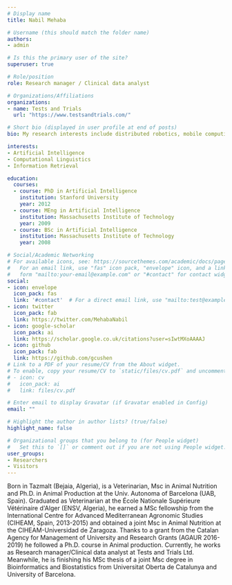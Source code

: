 ```yaml
---
# Display name
title: Nabil Mehaba

# Username (this should match the folder name)
authors:
- admin

# Is this the primary user of the site?
superuser: true

# Role/position
role: Research manager / Clinical data analyst

# Organizations/Affiliations
organizations:
- name: Tests and Trials
  url: "https://www.testsandtrials.com/"

# Short bio (displayed in user profile at end of posts)
bio: My research interests include distributed robotics, mobile computing and programmable matter.

interests:
- Artificial Intelligence
- Computational Linguistics
- Information Retrieval

education:
  courses:
  - course: PhD in Artificial Intelligence
    institution: Stanford University
    year: 2012
  - course: MEng in Artificial Intelligence
    institution: Massachusetts Institute of Technology
    year: 2009
  - course: BSc in Artificial Intelligence
    institution: Massachusetts Institute of Technology
    year: 2008

# Social/Academic Networking
# For available icons, see: https://sourcethemes.com/academic/docs/page-builder/#icons
#   For an email link, use "fas" icon pack, "envelope" icon, and a link in the
#   form "mailto:your-email@example.com" or "#contact" for contact widget.
social:
- icon: envelope
  icon_pack: fas
  link: '#contact'  # For a direct email link, use "mailto:test@example.org".
- icon: twitter
  icon_pack: fab
  link: https://twitter.com/MehabaNabil
- icon: google-scholar
  icon_pack: ai
  link: https://scholar.google.co.uk/citations?user=sIwtMXoAAAAJ
- icon: github
  icon_pack: fab
  link: https://github.com/gcushen
# Link to a PDF of your resume/CV from the About widget.
# To enable, copy your resume/CV to `static/files/cv.pdf` and uncomment the lines below.
# - icon: cv
#   icon_pack: ai
#   link: files/cv.pdf

# Enter email to display Gravatar (if Gravatar enabled in Config)
email: ""

# Highlight the author in author lists? (true/false)
highlight_name: false

# Organizational groups that you belong to (for People widget)
#   Set this to `[]` or comment out if you are not using People widget.
user_groups:
- Researchers
- Visitors
---
```


Born in Tazmalt (Bejaia, Algeria), is a Veterinarian, Msc in Animal  Nutrition and Ph.D. in Animal Production at the Univ. Autonoma of Barcelona (UAB, Spain). Graduated as Veterinarian at the École Nationale Supérieure Vétérinaire d'Alger (ENSV, Algeria), he earned a MSc fellowship from the International Centre for Advanced Mediterranean Agronomic Studies (CIHEAM, Spain, 2013-2015) and obtained a joint Msc in Animal Nutrition at the CIHEAM-Universidad de Zaragoza. Thanks to a grant from the Catalan Agency for Management of University and Research Grants (AGAUR 2016-2019) he followed a Ph.D. course in Animal production. Currently, he works as Research manager/Clinical data analyst at Tests and Trials Ltd. Meanwhile, he is finishing his MSc thesis of a joint Msc degree in Bioinformatics and Biostatistics from Universitat Oberta de Catalunya and University of Barcelona.
